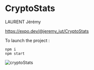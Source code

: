 # CryptoStats

LAURENT Jérémy

https://expo.dev/@jeremy_iut/CryptoStats



To launch the project :
```text
npm i 
npm start
```


![cryptoStats](https://user-images.githubusercontent.com/91078743/155350186-a88a089b-2207-4191-a2ea-307e49413685.png)
